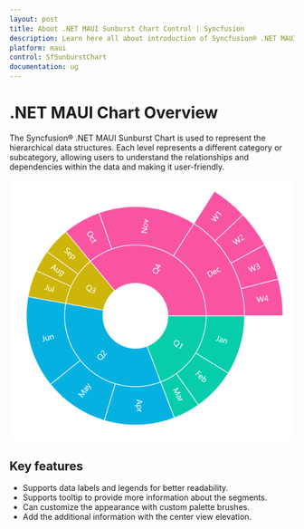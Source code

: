 ```yaml
---
layout: post
title: About .NET MAUI Sunburst Chart Control | Syncfusion
description: Learn here all about introduction of Syncfusion® .NET MAUI SunburstChart control with key features and more
platform: maui
control: SfSunburstChart
documentation: ug
---
```


# .NET MAUI Chart Overview

The Syncfusion® .NET MAUI Sunburst Chart is used to represent the hierarchical data structures. Each level represents a different category or subcategory, allowing users to understand the relationships and dependencies within the data and making it user-friendly.

![Overview in MAUI Sunburst Chart.](Overview_image/Overview_Image.png)

## Key features

* Supports data labels and legends for better readability.
* Supports tooltip to provide more information about the segments.
* Can customize the appearance with custom palette brushes.
* Add the additional information with the center view elevation.
